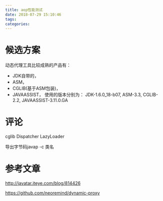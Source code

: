 ```yaml
---
title: aop性能测试
date: 2018-07-29 15:10:46
tags:
categories:
---
```

# 候选方案
动态代理工具比较成熟的产品有： 
- JDK自带的，
- ASM，
- CGLIB(基于ASM包装)，
- JAVAASSIST， 
使用的版本分别为： 
JDK-1.6.0_18-b07, ASM-3.3, CGLIB-2.2, JAVAASSIST-3.11.0.GA 


# 评论
cglib
Dispatcher
LazyLoader

导出字节码javap -c 类名

# 参考文章
http://javatar.iteye.com/blog/814426

https://github.com/neoremind/dynamic-proxy